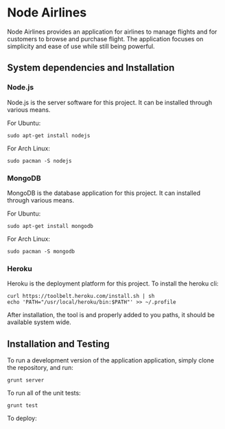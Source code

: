 # Node Airlines

Node Airlines provides an application for airlines to manage flights and
for customers to browse and purchase flight. The application focuses on
simplicity and ease of use while still being powerful.

## System dependencies and Installation

### Node.js

Node.js is the server software for this project. It can be installed
through various means.

For Ubuntu:

    sudo apt-get install nodejs

For Arch Linux:
    
    sudo pacman -S nodejs

### MongoDB

MongoDB is the database application for this project. It can installed
through various means.

For Ubuntu:

    sudo apt-get install mongodb

For Arch Linux:

    sudo pacman -S mongodb

### Heroku

Heroku is the deployment platform for this project. To install the heroku
cli:

    curl https://toolbelt.heroku.com/install.sh | sh
    echo 'PATH="/usr/local/heroku/bin:$PATH"' >> ~/.profile

After installation, the tool is and properly added to you paths, it should
be available system wide.


## Installation and Testing

To run a development version of the application application, simply clone
the repository, and run:

    grunt server

To run all of the unit tests:

    grunt test

To deploy:
